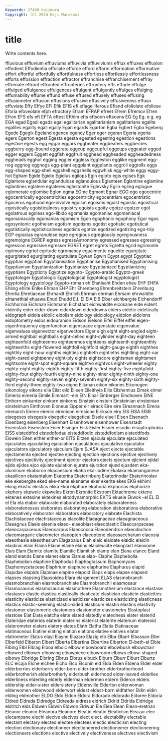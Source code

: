 ```yaml
---
Keywords: 27499 kojimura
Copyright: (C) 2024 Koji Murakami
---
```


# title

Write contents here.



ffluvious effluvium
effluviums effluvivia effluviviums efflux effluxes effluxion effodient Effodientia effoliate efforce
efford efform efformation efformative effort effortful effortfully effortfulness effortless effortlessly
effortlessness efforts effossion effraction effractor effranchise effranchisement effray effrenate effront
effronted effronteries effrontery effs effude effulge effulged effulgence effulgences effulgent
effulgently effulges effulging effumability effume effund effuse effused effusely effuses
effusing effusiometer effusion effusions effusive effusively effusiveness effuso effuviate Effy
Effye EFI Efik EFIS efl eflagelliferous Efland efoliolate efoliose Eforia
efoveolate efph efractory Efram EFRAP efreet Efrem Efremov Efren Efron
EFS efs eft EFTA eftest Efthim efts eftsoon eftsoons EG
Eg Eg. e.g. eg EGA egad Egadi egads egal egalitarian
egalitarianism egalitarians egalite egalites egality egall egally Egan egards Egarton
Egba Egbert Egbo Egeberg Egede Egegik Egeland egence egency Eger
eger egeran Egeria egeria egers Egerton egest Egesta egesta egested
egesting egestion egestions egestive egests egg eggar eggars eggbeater eggbeaters
eggberries eggberry egg-bound eggcrate eggcup eggcupful eggcups eggeater egged egger
eggers Eggett eggfish eggfruit egghead eggheaded eggheadedness eggheads egghot egging
eggler eggless Eggleston egglike eggment egg-nog eggnog eggnogs egg-plant eggplant
eggplants eggroll eggrolls eggs egg-shaped egg-shell eggshell eggshells eggwhisk egg-white
eggy eggy-hot Egham Egide Egidio Egidius egilops Egin egipto egis
egises Egk Eglamore eglandular eglandulose eglandulous Eglanteen Eglantine eglantine eglantines
eglatere eglateres eglestonite Eglevsky Eglin egling eglogue eglomerate eglomise Eglon
egma EGmc Egmont Egnar EGO ego egocentric egocentrically egocentricities egocentricity
egocentrism egocentristic Egocerus egohood ego-involve egoism egoisms egoist egoistic egoistical
egoistically egoisticalness egoistry egoists egoity egoize egoizer egol egolatrous egoless
ego-libido egomania egomaniac egomaniacal egomaniacally egomanias egomism Egon egophonic egophony
Egor egos egosyntonic egotheism egotism egotisms egotist egotistic egotistical egotistically
egotisticalness egotists egotize egotized egotizing ego-trip EGP egracias egranulose egre
egregious egregiously egregiousness egremoigne EGREP egress egressAstronomy egressed egresses egressing
egression egressive egressor EGRET egret egrets Egretta egrid egrimonle egrimony
egriot egritude egromancy egualmente egueiite egurgitate egurgitated egurgitating eguttulate Egwan
Egwin Egypt egypt Egyptiac Egyptian egyptian Egyptianisation Egyptianise Egyptianised Egyptianising
Egyptianism Egyptianization Egyptianize Egyptianized Egyptianizing egyptians Egypticity Egyptize egypto- Egypto-arabic
Egypto-greek Egyptologer Egyptologic Egyptological Egyptologist egyptologist Egyptology egyptology Egypto-roman eh
Ehatisaht Ehden eheu EHF EHFA Ehling ehlite Ehlke Ehman EHP
Ehr Ehrenberg Ehrenbreitstein Ehrenburg Ehretia Ehretiaceae Ehrhardt Ehrlich Ehrman ehrman
Ehrsam ehrwaldite ehtanethial ehuawa Ehud Ehudd E.I. EI EIA EIB
Eibar eichbergite Eichendorff Eichhornia Eichman Eichmann Eichstadt eichwaldite eicosane eide
eident eidently eider eider-down eiderdown eiderdowns eiders eidetic eidetically eidograph
eidola eidolic eidolism eidology eidolology eidolon eidolons eidoptometry eidos eidouranion
Eidson Eielson Eifel Eiffel eiffel eigen- eigenfrequency eigenfunction eigenspace eigenstate
eigenvalue eigenvalues eigenvector eigenvectors Eiger eigh eight eight-angled eight-armed eightball
eightballs eight-celled eight-cylinder eight-day eighteen eighteenfold eighteenmo eighteenmos eighteens eighteenth
eighteenthly eighteenths eight-flowered eightfoil eightfold eight-gauge eighth eighthes eighthly eight-hour
eighths eighties eightieth eightieths eightling eight-oar eight-oared eightpenny eight-ply eights
eightscore eightsman eightsmen eightsome eight-spot eight-square eightvo eightvos eight-wheeler eighty
eighty-eight eighty-eighth eighty-fifth eighty-first eighty-five eightyfold eighty-four eighty-fourth eighty-nine eighty-niner
eighty-ninth eighty-one eighty-second eighty-seven eighty-seventh eighty-six eighty-sixth eighty-third eighty-three eighty-two
eigne Eijkman eikon eikones Eikonogen eikonology eikons eila Eilat eild
Eileen Eileithyia Eilis Eilshemius Eimak eimer Eimeria eimeria Eimile Eimmart
-ein EIN Einar Einberger Eindhoven EINE Einhorn einkanter einkorn einkorns
Einstein einstein Einsteinian einsteinian einsteinium Einthoven Eioneus Eipper eir eirack
Eire eire Eireannach Eirena eirenarch Eirene eirenic eirenicon eiresione Eirikson
eiry EIS EISA EISB eisegeses eisegesis eisegetic eisegetical Eisele eisell
Eisen Eisenach Eisenberg eisenberg Eisenhart Eisenhower eisenhower Eisenstadt Eisenstark Eisenstein
Eiser Eisinger Eisk Eisler Eisner eisodic eisoptrophobia EISS eisteddfod eisteddfodau
eisteddfodic eisteddfodism eisteddfods Eiswein Eiten either either-or EITS Eitzen ejacula
ejaculate ejaculated ejaculates ejaculating ejaculation ejaculations ejaculative ejaculator ejaculators ejaculatory
ejaculum Ejam EJASA eject ejecta ejectable ejectamenta ejected ejectee ejecting
ejection ejections ejective ejectively ejectives ejectivity ejectment ejector ejectors ejects
ejectum ejicient ejidal ejido ejidos ejoo ejulate ejulation ejurate ejuration
ejusd ejusdem eka-aluminum ekaboron ekacaesium ekaha eka-iodine Ekalaka ekamanganese ekasilicon
ekatantalum Ekaterina Ekaterinburg Ekaterinodar Ekaterinoslav eke ekebergite eked eke-name ekename
eker ekerite ekes EKG ekhimi eking ekistic ekistics ekka Ekoi
ekphore ekphoria ekphorias ekphorize ekphory ekpwele ekpweles Ekron Ekronite Ekstrom
Ektachrome ektene ektenes ektexine ektexines ektodynamorphic EKTS ekuele Ekwok -el
EL El el Ela ela elabor elaborate elaborated elaborately elaborateness
elaboratenesses elaborates elaborating elaboration elaborations elaborative elaboratively elaborator elaborators elaboratory
elabrate Elachista Elachistaceae elachistaceous elacolite Elaeagnaceae elaeagnaceous Elaeagnus Elaeis elaenia
elaeo- elaeoblast elaeoblastic Elaeocarpaceae elaeocarpaceous Elaeocarpus Elaeococca Elaeodendron elaeodochon elaeomargaric
elaeometer elaeopten elaeoptene elaeosaccharum elaeosia elaeothesia elaeothesium Elagabalus Elah elaic
elaidate elaidic elaidin elaidinic elain Elaina Elaine elaine elains elaioleucite
elaioplast elaiosome Elais Elam Elamite elamite Elamitic Elamitish elamp elan
Elana elance Eland eland elands Elane elanet elans Elanus elao-
Elaphe Elaphebolia Elaphebolion elaphine Elaphodus Elaphoglossum Elaphomyces Elaphomycetaceae Elaphrium elaphure
elaphurine Elaphurus elapid Elapidae elapids Elapinae elapine elapoid Elaps elaps
elapse elapsed elapses elapsing Elapsoidea Elara elargement ELAS elasmobranch elasmobranchian
elasmobranchiate Elasmobranchii elasmosaur Elasmosaurus elasmosaurus elasmothere Elasmotherium elastance elastase elastases
elastic elastica elastically elasticate elastician elasticin elasticities elasticity elasticize elasticized
elasticizer elasticizes elasticizing elasticness elastics elastic-seeming elastic-sided elasticum elastin elastins
elastivity elastomer elastomeric elastomers elastometer elastometry Elastoplast elastose Elat Elata
elatcha elate elated elatedly elatedness elater elaterid Elateridae elaterids elaterin
elaterins elaterist elaterite elaterium elateroid elaterometer elaters elatery elates Elath
Elatha Elatia Elatinaceae elatinaceous Elatine elating elation elations elative elatives
elator elatrometer Elatus elayl Elayne Elazaro Elazig elb Elba Elbart
Elbassan Elbe Elberfeld Elberon Elbert Elberta Elbertina Elbertine Elberton El-beth-el
Elbie Elbing Elbl Elblag Elboa elboic elbow elbowboard elbowbush elbowchair
elbowed elbower elbowing elbowpiece elbowroom elbows elbow-shaped elbowy Elbridge Elbring
Elbrus Elbruz elbuck Elburn Elburr Elburt Elburtz ELC elcaja Elche
elchee Elcho Elco Elconin eld Elda Elden Eldena Elder elder
elderberries elderberry elder-born elder-brother elderbrotherhood elderbrotherish elderbrotherly elderbush elderhood elder-leaved
elderlies elderliness elderling elderly elderman eldermen eldern Elderon elders eldership
elder-sister eldersisterly Eldersville Elderton elderwoman elderwomen elderwood elderwort eldest eldest-born
eldfather Eldin eldin elding eldmother ELDO Eldo Eldon Eldora Eldorado
eldorado Eldoree Eldoria Eldred Eldreda Eldredge Eldreeda eldress eldrich Eldrid
Eldrida Eldridge eldritch elds Eldwen Eldwin Eldwon Eldwun Ele Elea
Elean Elean-eretrian Eleanor eleanor Eleanora Eleanore Eleatic eleatic Eleaticism Eleazar
elec elecampane elechi elecive elecives elect elect. electability electable electant
electary elected electee electees electic electicism electing election electionary electioneer
electioneered electioneerer electioneering electioneers elections elective electively electiveness electives electivism
